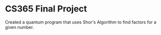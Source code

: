 # CS365 Final Project
Created a quantum program that uses Shor's Algorithm to find factors for a given number. 
